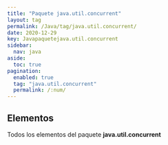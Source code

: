 ```yaml
---
title: "Paquete java.util.concurrent"
layout: tag
permalink: /Java/tag/java.util.concurrent/
date: 2020-12-29
key: Javapaquetejava.util.concurrent
sidebar: 
  nav: java
aside: 
  toc: true
pagination: 
  enabled: true
  tag: "java.util.concurrent"
  permalink: /:num/
---
```


<h2>Elementos</h2>
Todos los elementos del paquete <strong>java.util.concurrent</strong>
